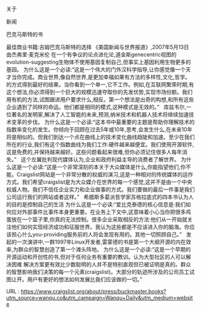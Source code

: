  
 关于 
 > 
  
  
 新闻 
 > 
  
  
 巴克马斯特的书 
  
 最佳商业书籍:吉姆巴克马斯特的选择 
 《美国新闻与世界报道》,2007年5月13日 
 由杰弗里·麦克米伦 
 在一个有争议的论点进化论,道金斯genecentric视图的evolution-suggesting生物体不使用基因复制自己,但事实上基因利用生物更多的基因。 
 为什么这是一个必读:“这是一个伟大的门外汉科学指导,让你感觉像一个天才当你完成。商业世界,像自然世界,是更加幸福如果有方法的多样性,文化,哲学。的方式得到最好的结果。当你看到一个单一,它不工作。例如,在互联网繁荣时期,有这个想法,你必须得到一个巨大的规模迅速夺取你的先发优势,实现市场份额。我们用有机的方法,试图跟进用户要求什么,相反。第一个想法是出奇的构想,和所有这些企业遇到了同样的命运。他们都是相同的模式,这种模式是无效的。” 
   
 库兹韦尔,一位著名的发明家,解决了人工智能的未来,预测,纳米技术和机器人技术将继续加速技术变革的步伐。 
 为什么这是一个必读:“这本书中最重要的主题是帮助你理解技术的指数率变化的发生。你倾向于回顾在过去5年或10年,思考,会发生什么,在未来10年将是相似的。但我们到达一个点在曲线上的技术变化曲线趋陡和加速。至少在我们所在的行业,我们有这个指数曲线为我们工作:硬件越来越便宜。我们使用开源软件,这是免费的,并保持越来越好。这些问题看起来很难,但你必须记住很多人每年消失。” 
   
 这个左翼批判现代媒体认为,企业和政府利益主导的消费者了解世界。 
 为什么这是一个必读:“这是一个非常深刻的本关于大众媒体是什么,你能指望他们,你不能。Craigslist网站是一个非常分散的权威的演习,这是一种相对的传统媒体的运作方式。我们希望craigslist是为大众媒介在世界的每一个感觉,这并不是由一个中央权威人物。我们不信任企业实力和企业做事的方式。我们要做的最后一件事是我们公司运行我们的网站或者这样。” 
   
 希腊斯多葛派哲学家苏格拉底式的四本书认为人的目的是控制自己的生活 
 为什么这是一个必读:“爱比克泰德的核心信息是:我们如何应对外部事件比事件本身更重要。在业务上下文中,这意味着小心当你把很多鸡蛋放在一个篮子里,你真的无法控制。很多企业采取相反的方法:他们从一开始就关注他们如何实现经济成功和征服世界。我认为这些都是不应该进入你的脑海。你应该担心什么you-providing服务前的人将会发现有用的。其他一切照顾自己。” 
   
 发起的一次演讲中,一群1997年Linux开发者,雷蒙德的书是第一个大纲开源的内在效率,为群众的智慧创造了第一个滩头阵地。 
 为什么这是一个必读:“这是一个早期的开源运动和开创性的书,但对于任何业务有重要的教训。认为大型社区的人可以解决困难 
 解决方案更有效比少数聪明的人并不是特别直观但已被证明是真的。群众的智慧影响我们决策的每一个元素(craigslist)。大部分的轨迹所涉及的公司员工试图让开。用户有更好的想法如何发展比我们应该做的一切。” 
  
   
  URL : https://www.craigslist.org/about/press/buckmaster.books?utm_source=wanqu.co&utm_campaign=Wanqu+Daily&utm_medium=website